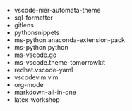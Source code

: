 - vscode-nier-automata-theme
- sql-formatter
- gitlens
- pythonsnippets
- ms-python.anaconda-extension-pack
- ms-python.python
- ms-vscode.go
- ms-vscode.theme-tomorrowkit
- redhat.vscode-yaml
- vscodevim.vim
- org-mode
- markdown-all-in-one
- latex-workshop
